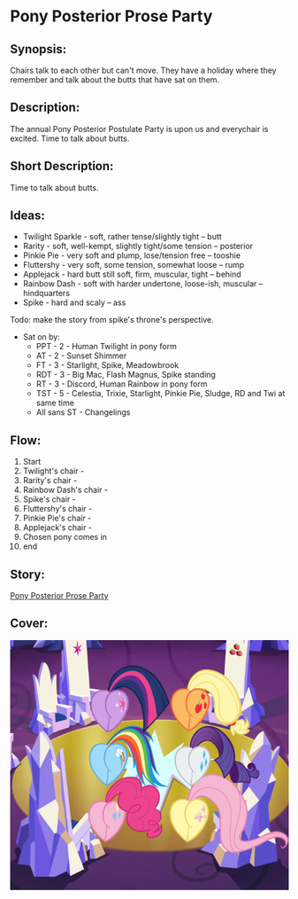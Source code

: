 # Pony Posterior Prose Party

## Synopsis:
Chairs talk to each other but can't move. They have a holiday where they remember and talk about the butts that have sat on them.

## Description:
The annual Pony Posterior Postulate Party is upon us and everychair is excited. Time to talk about butts.

## Short Description:
Time to talk about butts.

## Ideas:
 - Twilight Sparkle - soft, rather tense/slightly tight – butt
 - Rarity - soft, well-kempt, slightly tight/some tension – posterior
 - Pinkie Pie - very soft and plump, lose/tension free – tooshie
 - Fluttershy - very soft, some tension, somewhat loose – rump
 - Applejack - hard butt still soft, firm, muscular, tight – behind
 - Rainbow Dash - soft with harder undertone, loose-ish, muscular – hindquarters
 - Spike - hard and scaly – ass

Todo: make the story from spike's throne's perspective.

 - Sat on by:
   - PPT - 2 - Human Twilight in pony form
   - AT - 2 - Sunset Shimmer
   - FT - 3 - Starlight, Spike, Meadowbrook
   - RDT - 3 - Big Mac, Flash Magnus, Spike standing
   - RT - 3 - Discord, Human Rainbow in pony form
   - TST - 5 - Celestia, Trixie, Starlight, Pinkie Pie, Sludge, RD and Twi at same time
   - All sans ST - Changelings

## Flow:
1. Start
2. Twilight's chair - 
3. Rarity's chair - 
4. Rainbow Dash's chair - 
5. Spike's chair - 
6. Fluttershy's chair - 
7. Pinkie Pie's chair - 
8. Applejack's chair - 
9. Chosen pony comes in
10. end

## Story:
[Pony Posterior Prose Party](pony-posterior-prose-party.md)

## Cover:
![cover](pony-posterior-prose-party-cover.png)